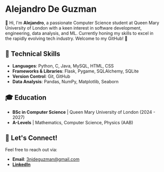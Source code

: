 # Alejandro De Guzman

👋 Hi, I'm **Alejandro**, a passionate Computer Science student at Queen Mary University of London with a keen interest in software development, engineering, data analysis, and ML. Currently honing my skills to excel in the rapidly evolving tech industry. Welcome to my GitHub! 🚀

## 🔧 Technical Skills
- **Languages**: Python, C, Java, MySQL, HTML, CSS
- **Frameworks & Libraries**: Flask, Pygame, SQLAlchemy, SQLite
- **Version Control**: Git, GitHub
- **Data Analysis**: Pandas, NumPy, Matplotlib, Seaborn

## 🎓 Education
- **BSc in Computer Science** | Queen Mary University of London (2024 - 2027)
- **A-Levels** | Mathematics, Computer Science, Physics (AAB)

## 🌟 Let's Connect!
Feel free to reach out via:
- **Email**: 3njdeguzman@gmail.com
- **[LinkedIn](https://www.linkedin.com/in/alejandro-de-guzman-14317724a/)**


